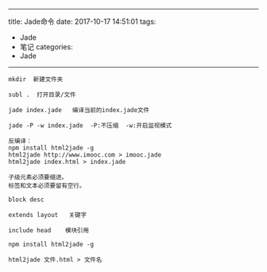 
---
title: Jade命令 
date: 2017-10-17 14:51:01
tags:
- Jade 
- 笔记
categories: 
- Jade 
---


```
mkdir  新建文件夹

subl .  打开目录/文件

jade index.jade   编译当前的index.jade文件

jade -P -w index.jade  -P:不压缩  -w:开启监视模式

反编译：
npm install html2jade -g
html2jade http://www.imooc.com > imooc.jade
html2jade index.html > index.jade

子级元素必须要缩进。
标签和文本必须要留有空行。

block desc

extends layout   关键字

include head    模块引用

npm install html2jade -g

html2jade 文件.html > 文件名
```
